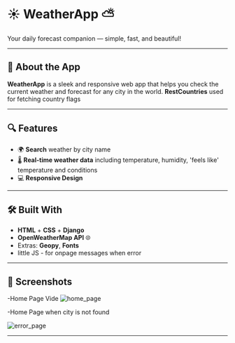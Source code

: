 # ☀️ WeatherApp ⛅

Your daily forecast companion — simple, fast, and beautiful!

---

## 🚀 About the App

**WeatherApp** is a sleek and responsive web app that helps you check the current weather and forecast for any city in the world. 
**RestCountries** used for fetching country flags

---

## 🔍 Features

- 🌍 **Search** weather by city name  
- 🌡️ **Real-time weather data** including temperature, humidity, 'feels like' temperature and conditions  
- 💻 **Responsive Design**

---

## 🛠️ Built With

- **HTML** + **CSS** + **Django**  
- **OpenWeatherMap API** 🌐  
- Extras: **Geopy**, **Fonts**
- little JS - for onpage messages when error

---

## 📸 Screenshots

-Home Page Vide
![home_page](https://github.com/user-attachments/assets/d368eb0c-4467-4b49-9153-45ed29593753)

-Home Page when city is not found

![error_page](https://github.com/user-attachments/assets/ef2ac60d-291a-412e-8c80-d7f90eb975d5)


---







